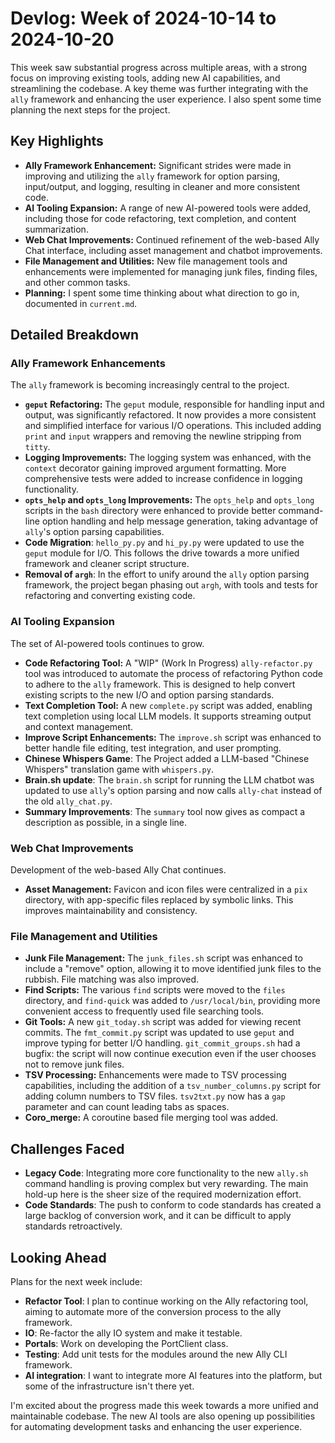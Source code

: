 # Devlog: Week of 2024-10-14 to 2024-10-20

This week saw substantial progress across multiple areas, with a strong focus on improving existing tools, adding new AI capabilities, and streamlining the codebase.  A key theme was further integrating with the `ally` framework and enhancing the user experience. I also spent some time planning the next steps for the project.

## Key Highlights

*   **Ally Framework Enhancement:** Significant strides were made in improving and utilizing the `ally` framework for option parsing, input/output, and logging, resulting in cleaner and more consistent code.
*   **AI Tooling Expansion:** A range of new AI-powered tools were added, including those for code refactoring, text completion, and content summarization.
*   **Web Chat Improvements:**  Continued refinement of the web-based Ally Chat interface, including asset management and chatbot improvements.
*   **File Management and Utilities:** New file management tools and enhancements were implemented for managing junk files, finding files, and other common tasks.
*   **Planning:** I spent some time thinking about what direction to go in, documented in `current.md`.

## Detailed Breakdown

### Ally Framework Enhancements

The `ally` framework is becoming increasingly central to the project.

*   **`geput` Refactoring:** The `geput` module, responsible for handling input and output, was significantly refactored. It now provides a more consistent and simplified interface for various I/O operations.  This included adding `print` and `input` wrappers and removing the newline stripping from `titty`.
*   **Logging Improvements:** The logging system was enhanced, with the `context` decorator gaining improved argument formatting. More comprehensive tests were added to increase confidence in logging functionality.
*   **`opts_help` and `opts_long` Improvements:** The `opts_help` and `opts_long` scripts in the `bash` directory were enhanced to provide better command-line option handling and help message generation, taking advantage of `ally`'s option parsing capabilities.
*   **Code Migration**:  `hello_py.py` and `hi_py.py` were updated to use the `geput` module for I/O. This follows the drive towards a more unified framework and cleaner script structure.
*   **Removal of `argh`**: In the effort to unify around the `ally` option parsing framework, the project began phasing out `argh`, with tools and tests for refactoring and converting existing code.

### AI Tooling Expansion

The set of AI-powered tools continues to grow.

*   **Code Refactoring Tool:** A "WIP" (Work In Progress) `ally-refactor.py` tool was introduced to automate the process of refactoring Python code to adhere to the `ally` framework.  This is designed to help convert existing scripts to the new I/O and option parsing standards.
*   **Text Completion Tool:** A new `complete.py` script was added, enabling text completion using local LLM models.  It supports streaming output and context management.
*   **Improve Script Enhancements:** The `improve.sh` script was enhanced to better handle file editing, test integration, and user prompting.
*   **Chinese Whispers Game**: The Project added a LLM-based "Chinese Whispers" translation game with `whispers.py`.
*   **Brain.sh update**:  The `brain.sh` script for running the LLM chatbot was updated to use `ally`'s option parsing and now calls `ally-chat` instead of the old `ally_chat.py`.
*   **Summary Improvements**:  The `summary` tool now gives as compact a description as possible, in a single line.

### Web Chat Improvements

Development of the web-based Ally Chat continues.

*   **Asset Management:** Favicon and icon files were centralized in a `pix` directory, with app-specific files replaced by symbolic links. This improves maintainability and consistency.

### File Management and Utilities

*   **Junk File Management:** The `junk_files.sh` script was enhanced to include a "remove" option, allowing it to move identified junk files to the rubbish.  File matching was also improved.
*   **Find Scripts:** The various `find` scripts were moved to the `files` directory, and `find-quick` was added to `/usr/local/bin`, providing more convenient access to frequently used file searching tools.
*   **Git Tools:** A new `git_today.sh` script was added for viewing recent commits. The `fmt_commit.py` script was updated to use `geput` and improve typing for better I/O handling. `git_commit_groups.sh` had a bugfix:  the script will now continue execution even if the user chooses not to remove junk files.
*   **TSV Processing:** Enhancements were made to TSV processing capabilities, including the addition of a `tsv_number_columns.py` script for adding column numbers to TSV files.  `tsv2txt.py` now has a `gap` parameter and can count leading tabs as spaces.
*   **Coro_merge:** A coroutine based file merging tool was added.

## Challenges Faced

*   **Legacy Code**:  Integrating more core functionality to the new `ally.sh` command handling is proving complex but very rewarding. The main hold-up here is the sheer size of the required modernization effort.
*   **Code Standards**:  The push to conform to code standards has created a large backlog of conversion work, and it can be difficult to apply standards retroactively.

## Looking Ahead

Plans for the next week include:

*   **Refactor Tool**: I plan to continue working on the Ally refactoring tool, aiming to automate more of the conversion process to the ally framework.
*   **IO**: Re-factor the ally IO system and make it testable.
*   **Portals**: Work on developing the PortClient class.
*   **Testing**: Add unit tests for the modules around the new Ally CLI framework.
*   **AI integration**: I want to integrate more AI features into the platform, but some of the infrastructure isn't there yet.

I'm excited about the progress made this week towards a more unified and maintainable codebase. The new AI tools are also opening up possibilities for automating development tasks and enhancing the user experience.
